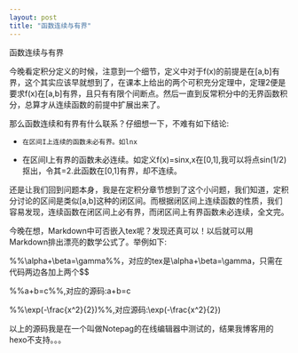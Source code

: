 ```yaml
---
layout: post
title: "函数连续与有界"
---
```

函数连续与有界

今晚看定积分定义的时候，注意到一个细节，定义中对于f(x)的前提是在[a,b]有界，这个其实应该早就想到了，在课本上给出的两个可积充分定理中，定理2便是要求f(x)在[a,b]有界，且只有有限个间断点。然后一直到反常积分中的无界函数积分，总算才从连续函数的前提中扩展出来了。

  那么函数连续和有界有什么联系？仔细想一下，不难有如下结论:


*     在区间I上连续的函数未必有界。如lnx

*   在区间I上有界的函数未必连续。如定义f(x)=sinx,x在[0,1],我可以将点sin(1/2)抠出，令其=2.此函数在[0,1]有界，却不连续。


还是让我们回到问题本身，我是在定积分章节想到了这个小问题，我们知道，定积分讨论的区间是类似[a,b]这种的闭区间。而根据闭区间上连续函数的性质，我们容易发现，连续函数在闭区间上必有界，而闭区间上有界函数未必连续，全文完。

今晚在想，Markdown中可否嵌入tex呢？发现还真可以！以后就可以用Markdown排出漂亮的数学公式了。举例如下:

  %%\alpha+\beta=\gamma%%，对应的tex是\alpha+\beta=\gamma，只需在代码两边各加上两个$$ 

  %%a+b=c%%,对应的源码:a+b=c
    
  %%\exp(-\frac{x^2}{2})%%,对应源码:\exp(-\frac{x^2}{2})
 

以上的源码我是在一个叫做Notepag的在线编辑器中测试的，结果我博客用的hexo不支持。。。
